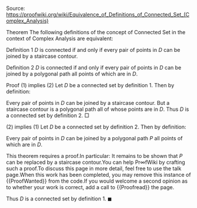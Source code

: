 # 

Source: https://proofwiki.org/wiki/Equivalence_of_Definitions_of_Connected_Set_(Complex_Analysis)



Theorem
The following definitions of the concept of Connected Set in the context of Complex Analysis are equivalent:

Definition 1
$D$ is connected if and only if every pair of points in $D$ can be joined by a staircase contour.

Definition 2
$D$ is connected if and only if every pair of points in $D$ can be joined by a polygonal path all points of which are in $D$.


Proof
$(1)$ implies $(2)$
Let $D$ be a connected set by definition 1.
Then by definition:

Every pair of points in $D$ can be joined by a staircase contour.
But a staircase contour is a polygonal path all of whose points are in $D$.
Thus $D$ is a connected set by definition 2.
$\Box$


$(2)$ implies $(1)$
Let $D$ be a connected set by definition 2.
Then by definition:

Every pair of points in $D$ can be joined by a polygonal path $P$ all points of which are in $D$.

This theorem requires a proof.In particular: It remains to be shown that $P$ can be replaced by a staircase contour.You can help $\mathsf{Pr} \infty \mathsf{fWiki}$ by crafting such a proof.To discuss this page in more detail, feel free to use the talk page.When this work has been completed, you may remove this instance of {{ProofWanted}} from the code.If you would welcome a second opinion as to whether your work is correct, add a call to {{Proofread}} the page.

Thus $D$ is a connected set by definition 1.
$\blacksquare$





